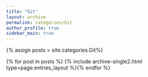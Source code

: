 ```yaml
---
title: "Git"
layout: archive
permalink: categories/Git
author_profile: true
sidebar_main: true
---
```


{% assign posts = site.categories.Git%}

{% for post in posts %} {% include archive-single2.html type=page.entries_layout %}{% endfor %}
